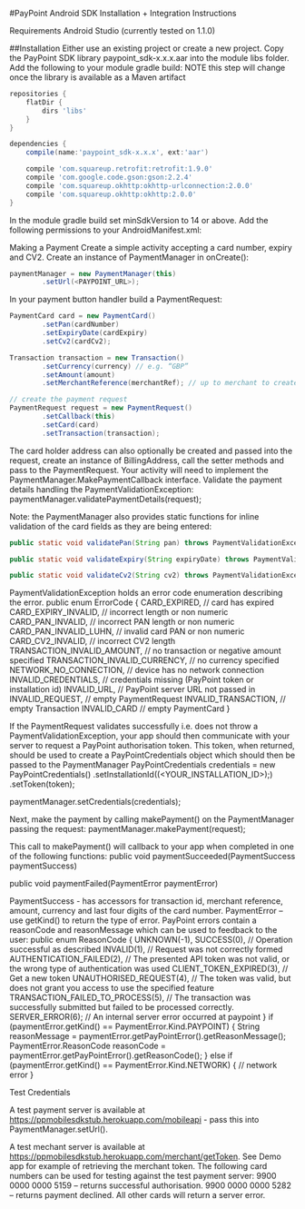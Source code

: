#PayPoint Android SDK Installation + Integration Instructions

Requirements
Android Studio (currently tested on 1.1.0)

##Installation
Either use an existing project or create a new project.
Copy the PayPoint SDK library paypoint_sdk-x.x.x.aar into the module libs folder.
Add the following to your module gradle build:
NOTE this step will change once the library is available as a Maven artifact

```groovy
repositories {
    flatDir {
        dirs 'libs'
    }
}

dependencies {
    compile(name:'paypoint_sdk-x.x.x', ext:'aar')

    compile 'com.squareup.retrofit:retrofit:1.9.0'
    compile 'com.google.code.gson:gson:2.2.4'
    compile 'com.squareup.okhttp:okhttp-urlconnection:2.0.0'
    compile 'com.squareup.okhttp:okhttp:2.0.0'
}
```

In the module gradle build set minSdkVersion to 14 or above.
Add the following permissions to your AndroidManifest.xml:
<uses-permission android:name="android.permission.INTERNET" />
<uses-permission android:name="android.permission.ACCESS_NETWORK_STATE" />

Making a Payment
Create a simple activity accepting a card number, expiry and CV2.
Create an instance of PaymentManager in onCreate():

```java
paymentManager = new PaymentManager(this)
        .setUrl(<PAYPOINT_URL>);
```

In your payment button handler build a PaymentRequest:

```java
PaymentCard card = new PaymentCard()
        .setPan(cardNumber)
        .setExpiryDate(cardExpiry)
        .setCv2(cardCv2);

Transaction transaction = new Transaction()
        .setCurrency(currency) // e.g. “GBP”
        .setAmount(amount)
        .setMerchantReference(merchantRef); // up to merchant to create a unique merchantRef

// create the payment request
PaymentRequest request = new PaymentRequest()
        .setCallback(this)
        .setCard(card)
        .setTransaction(transaction);
```

The card holder address can also optionally be created and passed into the request, create an instance of BillingAddress, call the setter methods and pass to the PaymentRequest.
Your activity will need to implement the PaymentManager.MakePaymentCallback interface.
Validate the payment details handling the PaymentValidationException:
paymentManager.validatePaymentDetails(request);

Note: the PaymentManager also provides static functions for inline validation of the card fields as they are being entered:

```java
public static void validatePan(String pan) throws PaymentValidationException

public static void validateExpiry(String expiryDate) throws PaymentValidationException

public static void validateCv2(String cv2) throws PaymentValidationException
```

PaymentValidationException holds an error code enumeration describing the error.
public enum ErrorCode {
    CARD_EXPIRED,           		// card has expired
    CARD_EXPIRY_INVALID,           	// incorrect length or non numeric
    CARD_PAN_INVALID,               // incorrect PAN length or non numeric
    CARD_PAN_INVALID_LUHN,         	// invalid card PAN or non numeric
    CARD_CV2_INVALID,               // incorrect CV2 length
    TRANSACTION_INVALID_AMOUNT,     // no transaction or negative amount specified
    TRANSACTION_INVALID_CURRENCY,   // no currency specified
    NETWORK_NO_CONNECTION,          // device has no network connection
    INVALID_CREDENTIALS,            // credentials missing (PayPoint token or installation id)
    INVALID_URL,                    // PayPoint server URL not passed in
    INVALID_REQUEST,                // empty PaymentRequest
    INVALID_TRANSACTION,           	// empty Transaction
    INVALID_CARD                    // empty PaymentCard
}

If the PaymentRequest validates successfully i.e. does not throw a PaymentValidationException, your app should then communicate with your server to request a PayPoint authorisation token. This token, when returned, should be used to create a PayPointCredentials object which should then be passed to the PaymentManager
PayPointCredentials credentials = new PayPointCredentials()
        .setInstallationId((<YOUR_INSTALLATION_ID>);)
        .setToken(token);

paymentManager.setCredentials(credentials);

Next, make the payment by calling makePayment() on the PaymentManager passing the request:
paymentManager.makePayment(request);

This call to makePayment() will callback to your app when completed in one of the following functions:
public void paymentSucceeded(PaymentSuccess paymentSuccess)

public void paymentFailed(PaymentError paymentError)

PaymentSuccess - has accessors for transaction id, merchant reference, amount, currency and last four digits of the card number.
PaymentError – use getKind() to return the type of error. PayPoint errors contain a reasonCode and reasonMessage which can be used to feedback to the user:
public enum ReasonCode {
UNKNOWN(-1),
SUCCESS(0),                         		// Operation successful as described
INVALID(1),                         		// Request was not correctly formed
AUTHENTICATION_FAILED(2),           // The presented API token was not valid, or the wrong type of authentication was used
CLIENT_TOKEN_EXPIRED(3),            	// Get a new token
UNAUTHORISED_REQUEST(4),            // The token was valid, but does not grant you access to use the specified feature
TRANSACTION_FAILED_TO_PROCESS(5),   // The transaction was successfully submitted but failed to be processed correctly.
SERVER_ERROR(6);                   	 // An internal server error occurred at paypoint
}
if (paymentError.getKind() == PaymentError.Kind.PAYPOINT) {
    String reasonMessage = paymentError.getPayPointError().getReasonMessage();
    PaymentError.ReasonCode reasonCode = paymentError.getPayPointError().getReasonCode();
} else if (paymentError.getKind() == PaymentError.Kind.NETWORK) {
    // network error
}

Test Credentials

A test payment server is available at https://ppmobilesdkstub.herokuapp.com/mobileapi - pass this into PaymentManager.setUrl().

A test mechant server is available at https://ppmobilesdkstub.herokuapp.com/merchant/getToken. See Demo app for example of retrieving the merchant token.
The following card numbers can be used for testing against the test payment server:
9900 0000 0000 5159 – returns successful authorisation.
9900 0000 0000 5282 – returns payment declined.
All other cards will return a server error.





